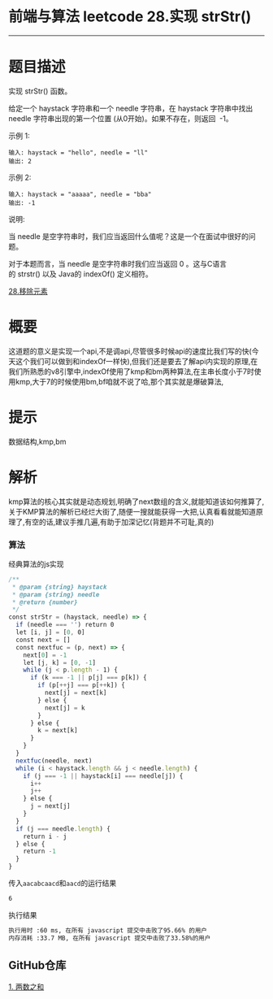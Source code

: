 # 前端与算法 leetcode 28.实现 strStr() 
---
# 题目描述
实现 strStr() 函数。

给定一个 haystack 字符串和一个 needle 字符串，在 haystack 字符串中找出 needle 字符串出现的第一个位置 (从0开始)。如果不存在，则返回  -1。

示例 1:
```
输入: haystack = "hello", needle = "ll"
输出: 2
```
示例 2:
```
输入: haystack = "aaaaa", needle = "bba"
输出: -1
```
说明:

当 needle 是空字符串时，我们应当返回什么值呢？这是一个在面试中很好的问题。

对于本题而言，当 needle 是空字符串时我们应当返回 0 。这与C语言的 strstr() 以及 Java的 indexOf() 定义相符。

[28.移除元素](https://leetcode-cn.com/problems/-element/)
# 概要
这道题的意义是实现一个api,不是调api,尽管很多时候api的速度比我们写的快(今天这个我们可以做到和indexOf一样快),但我们还是要去了解api内实现的原理,在我们所熟悉的v8引擎中,indexOf使用了kmp和bm两种算法,在主串长度小于7时使用kmp,大于7的时候使用bm,bf咱就不说了哈,那个其实就是爆破算法,
# 提示
数据结构,kmp,bm
# 解析
kmp算法的核心其实就是动态规划,明确了next数组的含义,就能知道该如何推算了,关于KMP算法的解析已经烂大街了,随便一搜就能获得一大把,认真看看就能知道原理了,有空的话,建议手推几遍,有助于加深记忆(背题并不可耻,真的)

### 算法
经典算法的js实现
```js
/**
 * @param {string} haystack
 * @param {string} needle
 * @return {number}
 */
const strStr = (haystack, needle) => {
  if (needle === '') return 0
  let [i, j] = [0, 0]
  const next = []
  const nextfuc = (p, next) => {
    next[0] = -1
    let [j, k] = [0, -1]
    while (j < p.length - 1) {
      if (k === -1 || p[j] === p[k]) {
        if (p[++j] === p[++k]) {
          next[j] = next[k]
        } else {
          next[j] = k
        }
      } else {
        k = next[k]
      }
    }
  }
  nextfuc(needle, next)
  while (i < haystack.length && j < needle.length) {
    if (j === -1 || haystack[i] === needle[j]) {
      i++
      j++
    } else {
      j = next[j]
    }
  }
  if (j === needle.length) {
    return i - j
  } else {
    return -1
  }
}


```
传入`aacabcaacd`和`aacd`的运行结果
```sh
6
```
执行结果
```sh
执行用时 :60 ms, 在所有 javascript 提交中击败了95.66% 的用户
内存消耗 :33.7 MB, 在所有 javascript 提交中击败了33.58%的用户
```
## GitHub仓库

[1. 两数之和](https://github.com/moshuying/leetcode-cn/)